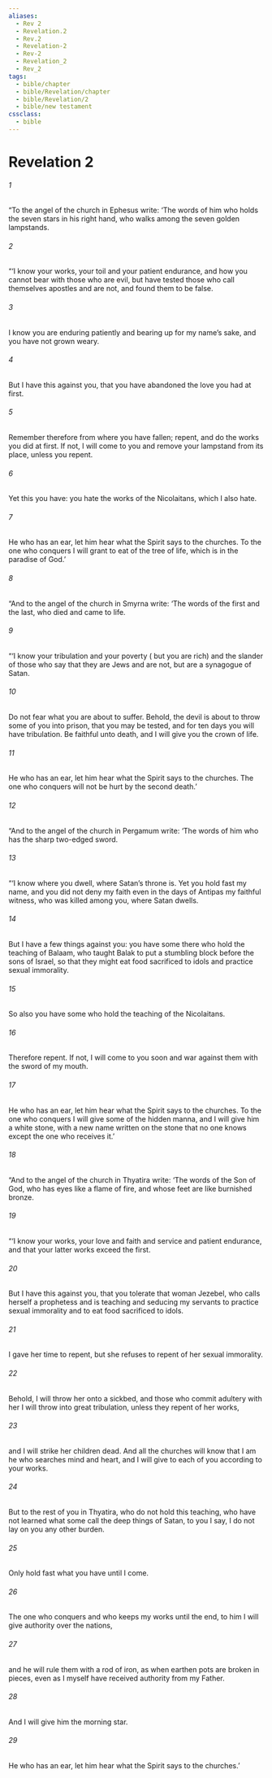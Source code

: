 ```yaml
---
aliases:
  - Rev 2
  - Revelation.2
  - Rev.2
  - Revelation-2
  - Rev-2
  - Revelation_2
  - Rev_2
tags:
  - bible/chapter
  - bible/Revelation/chapter
  - bible/Revelation/2
  - bible/new testament
cssclass:
  - bible
---
```


# Revelation 2

###### 1
“To the angel of the church in Ephesus write: ‘The words of     him who holds the seven stars in his right hand,     who walks among the seven golden lampstands.
###### 2
“‘I know your works, your toil and your patient endurance, and how you cannot bear with those who are evil, but     have tested those     who call themselves apostles and are not, and found them to be false.
###### 3
I know you are enduring patiently and bearing up for my name’s sake, and you have not grown weary.
###### 4
But I have this against you, that you have abandoned the love you had at first.
###### 5
Remember therefore from where you have fallen; repent, and do the works you did at first. If not, I will come to you and remove your lampstand from its place, unless you repent.
###### 6
Yet this you have: you hate the works of the Nicolaitans, which I also hate.
###### 7
He who has an ear, let him hear what the Spirit says to the churches. To the one who conquers I will grant to eat of the tree of life, which is in the paradise of God.’
###### 8
“And to the angel of the church in Smyrna write: ‘The words of     the first and the last,     who died and came to life.
###### 9
“‘I know your tribulation and     your poverty (    but you are rich) and the slander    of those who say that they are Jews and are not, but are a synagogue of Satan.
###### 10
Do not fear what you are about to suffer. Behold, the devil is about to throw some of you into prison, that you may be tested, and for ten days you will have tribulation. Be faithful unto death, and I will give you the crown of life.
###### 11
He who has an ear, let him hear what the Spirit says to the churches. The one who conquers will not be hurt by the second death.’
###### 12
“And to the angel of the church in Pergamum write: ‘The words of him who has     the sharp two-edged sword.
###### 13
“‘I know where you dwell,     where Satan’s throne is. Yet you hold fast my name, and you did not     deny my faith    even in the days of Antipas my faithful witness, who was killed among you, where Satan dwells.
###### 14
But I have a few things against you: you have some there who hold the teaching of Balaam, who taught Balak to put a stumbling block before the sons of Israel, so that they might eat food sacrificed to idols and practice sexual immorality.
###### 15
So also you have some who hold the teaching of the Nicolaitans.
###### 16
Therefore repent. If not, I will come to you soon and war against them with the sword of my mouth.
###### 17
He who has an ear, let him hear what the Spirit says to the churches. To the one who conquers I will give some of the hidden manna, and I will give him a white stone, with a new name written on the stone that no one knows except the one who receives it.’
###### 18
“And to the angel of the church in Thyatira write: ‘The words of the Son of God,     who has eyes like a flame of fire, and whose feet are like burnished bronze.
###### 19
“‘I know your works, your love and faith and service and patient endurance, and that your latter works exceed the first.
###### 20
But I have this against you, that you tolerate that woman Jezebel, who calls herself a prophetess and is teaching and seducing my servants to practice sexual immorality and to eat food sacrificed to idols.
###### 21
I gave her time to repent, but she refuses to repent of her sexual immorality.
###### 22
Behold, I will throw her onto a sickbed, and those who commit adultery with her I will throw into great tribulation, unless they repent of her works,
###### 23
and I will strike her children dead. And all the churches will know that I am he who searches mind and heart, and I will give to each of you according to your works.
###### 24
But to the rest of you in Thyatira, who do not hold this teaching, who have not learned what some call the deep things of Satan, to you I say, I do not lay on you any other burden.
###### 25
Only hold fast what you have until I come.
###### 26
The one who conquers and who keeps my works until the end, to him I will give authority over the nations,
###### 27
and he will rule  them with a rod of iron, as when earthen pots are broken in pieces, even as I myself have received authority from my Father.
###### 28
And I will give him the morning star.
###### 29
He who has an ear, let him hear what the Spirit says to the churches.’


